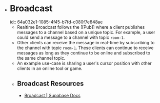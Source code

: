 - # Broadcast
  id:: 64a032e1-1085-4f45-b7fd-c080f7e848ae
	- Realtime Broadcast follows the [[Pub]] where a client publishes messages to a channel based on a unique topic. For example, a user could send a message to a channel with topic `room-1`.
	- Other clients can receive the message in real-time by subscribing to the channel with topic `room-1`. These clients can continue to receive messages as long as they continue to be online and subscribed to the same channel topic.
	- An example use-case is sharing a user's cursor position with other clients in an online tool or game.
	- ## Broadcast Resources
		- [Broadcast | Supabase Docs](https://supabase.com/docs/guides/realtime/broadcast)